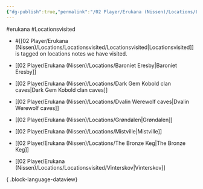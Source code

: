 ```yaml
---
{"dg-publish":true,"permalink":"/02 Player/Erukana (Nissen)/Locations/Locationsvisited/Locationsvisited/"}
---
```


#erukana #Locationsvisited 

- #[[02 Player/Erukana (Nissen)/Locations/Locationsvisited/Locationsvisited\|Locationsvisited]] is tagged on locations notes we have visited.

- [[02 Player/Erukana (Nissen)/Locations/Baroniet Eresby\|Baroniet Eresby]]
- [[02 Player/Erukana (Nissen)/Locations/Dark Gem Kobold clan caves\|Dark Gem Kobold clan caves]]
- [[02 Player/Erukana (Nissen)/Locations/Dvalin Werewolf caves\|Dvalin Werewolf caves]]
- [[02 Player/Erukana (Nissen)/Locations/Grøndalen\|Grøndalen]]
- [[02 Player/Erukana (Nissen)/Locations/Mistville\|Mistville]]
- [[02 Player/Erukana (Nissen)/Locations/The Bronze Keg\|The Bronze Keg]]
- [[02 Player/Erukana (Nissen)/Locations/Locationsvisited/Vinterskov\|Vinterskov]]

{ .block-language-dataview}


